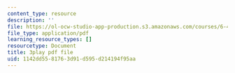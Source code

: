 ```yaml
---
content_type: resource
description: ''
file: https://ol-ocw-studio-app-production.s3.amazonaws.com/courses/6-451-principles-of-digital-communication-ii-spring-2005/1142dd5581763d91d595d214194f95aa_GQVlVhGKfHc.pdf
file_type: application/pdf
learning_resource_types: []
resourcetype: Document
title: 3play pdf file
uid: 1142dd55-8176-3d91-d595-d214194f95aa
---
```

